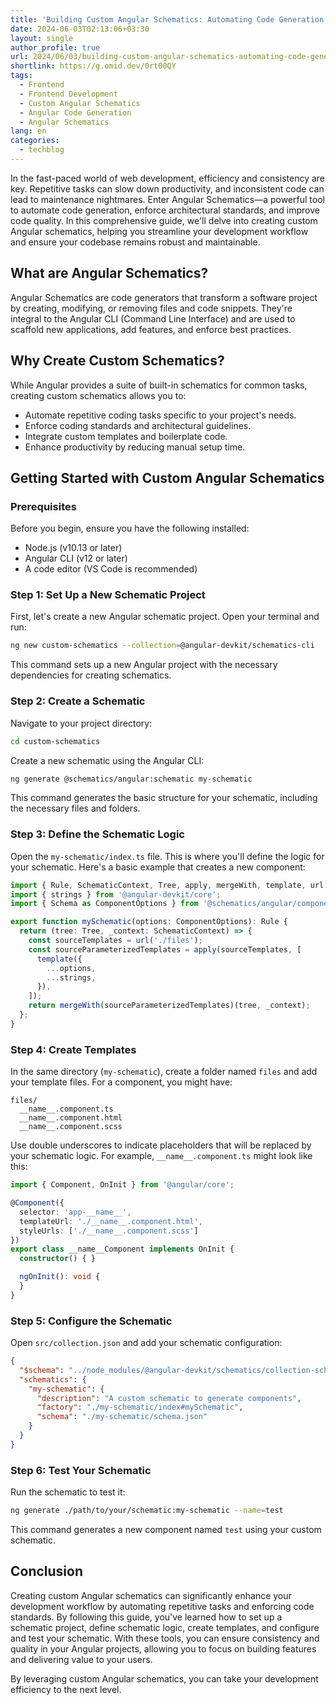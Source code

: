 ```yaml
---
title: 'Building Custom Angular Schematics: Automating Code Generation'
date: 2024-06-03T02:13:06+03:30
layout: single
author_profile: true
url: 2024/06/03/building-custom-angular-schematics-automating-code-generation/
shortlink: https://g.omid.dev/0rt00QY
tags:
  - Frontend
  - Frontend Development
  - Custom Angular Schematics
  - Angular Code Generation
  - Angular Schematics
lang: en
categories: 
  - techblog
---
```

In the fast-paced world of web development, efficiency and consistency are key. Repetitive tasks can slow down productivity, and inconsistent code can lead to maintenance nightmares. Enter Angular Schematics—a powerful tool to automate code generation, enforce architectural standards, and improve code quality. In this comprehensive guide, we'll delve into creating custom Angular schematics, helping you streamline your development workflow and ensure your codebase remains robust and maintainable.

## What are Angular Schematics?

Angular Schematics are code generators that transform a software project by creating, modifying, or removing files and code snippets. They're integral to the Angular CLI (Command Line Interface) and are used to scaffold new applications, add features, and enforce best practices.

## Why Create Custom Schematics?

While Angular provides a suite of built-in schematics for common tasks, creating custom schematics allows you to:

- Automate repetitive coding tasks specific to your project's needs.
- Enforce coding standards and architectural guidelines.
- Integrate custom templates and boilerplate code.
- Enhance productivity by reducing manual setup time.

## Getting Started with Custom Angular Schematics

### Prerequisites

Before you begin, ensure you have the following installed:

- Node.js (v10.13 or later)
- Angular CLI (v12 or later)
- A code editor (VS Code is recommended)

### Step 1: Set Up a New Schematic Project

First, let's create a new Angular schematic project. Open your terminal and run:

```bash
ng new custom-schematics --collection=@angular-devkit/schematics-cli
```

This command sets up a new Angular project with the necessary dependencies for creating schematics.

### Step 2: Create a Schematic

Navigate to your project directory:

```bash
cd custom-schematics
```

Create a new schematic using the Angular CLI:

```bash
ng generate @schematics/angular:schematic my-schematic
```

This command generates the basic structure for your schematic, including the necessary files and folders.

### Step 3: Define the Schematic Logic

Open the `my-schematic/index.ts` file. This is where you'll define the logic for your schematic. Here's a basic example that creates a new component:

```typescript
import { Rule, SchematicContext, Tree, apply, mergeWith, template, url } from '@angular-devkit/schematics';
import { strings } from '@angular-devkit/core';
import { Schema as ComponentOptions } from '@schematics/angular/component/schema';

export function mySchematic(options: ComponentOptions): Rule {
  return (tree: Tree, _context: SchematicContext) => {
    const sourceTemplates = url('./files');
    const sourceParameterizedTemplates = apply(sourceTemplates, [
      template({
        ...options,
        ...strings,
      }),
    ]);
    return mergeWith(sourceParameterizedTemplates)(tree, _context);
  };
}
```

### Step 4: Create Templates

In the same directory (`my-schematic`), create a folder named `files` and add your template files. For a component, you might have:

```
files/
  __name__.component.ts
  __name__.component.html
  __name__.component.scss
```

Use double underscores to indicate placeholders that will be replaced by your schematic logic. For example, `__name__.component.ts` might look like this:

```typescript
import { Component, OnInit } from '@angular/core';

@Component({
  selector: 'app-__name__',
  templateUrl: './__name__.component.html',
  styleUrls: ['./__name__.component.scss']
})
export class __name__Component implements OnInit {
  constructor() { }

  ngOnInit(): void {
  }
}
```

### Step 5: Configure the Schematic

Open `src/collection.json` and add your schematic configuration:

```json
{
  "$schema": "../node_modules/@angular-devkit/schematics/collection-schema.json",
  "schematics": {
    "my-schematic": {
      "description": "A custom schematic to generate components",
      "factory": "./my-schematic/index#mySchematic",
      "schema": "./my-schematic/schema.json"
    }
  }
}
```

### Step 6: Test Your Schematic

Run the schematic to test it:

```bash
ng generate ./path/to/your/schematic:my-schematic --name=test
```

This command generates a new component named `test` using your custom schematic.

## Conclusion

Creating custom Angular schematics can significantly enhance your development workflow by automating repetitive tasks and enforcing code standards. By following this guide, you've learned how to set up a schematic project, define schematic logic, create templates, and configure and test your schematic. With these tools, you can ensure consistency and quality in your Angular projects, allowing you to focus on building features and delivering value to your users.

By leveraging custom Angular schematics, you can take your development efficiency to the next level.
